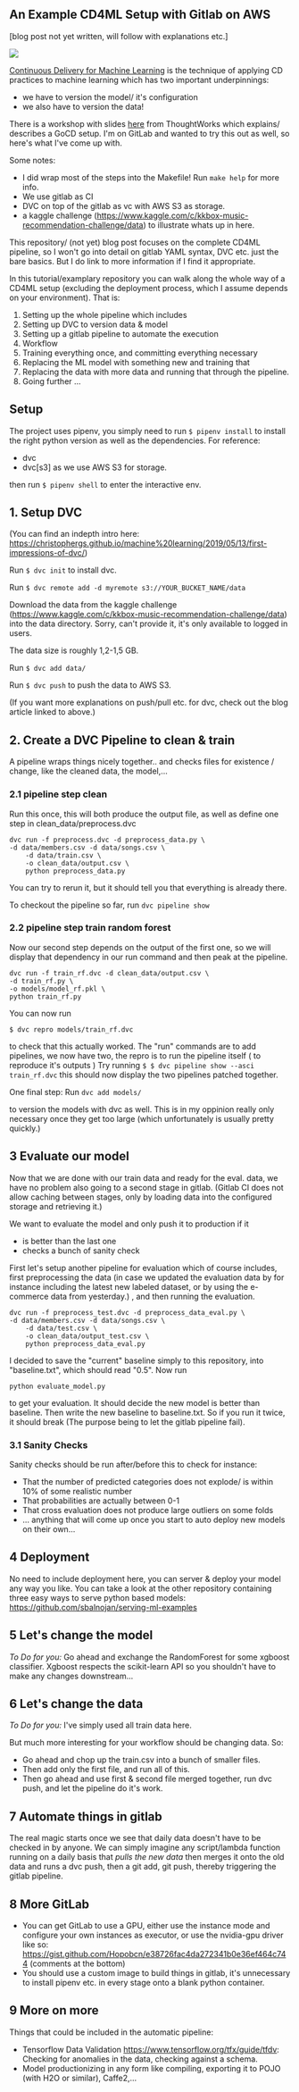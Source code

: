 ## An Example CD4ML Setup with Gitlab on AWS

[blog post not yet written, will follow with explanations etc.]

![](util/demo.gif)

[Continuous Delivery for Machine Learning](https://www.thoughtworks.com/de/radar/techniques/continuous-delivery-for-machine-learning-cd4ml-models) is the technique of applying CD practices to machine learning which has two important underpinnings:

- we have to version the model/ it's configuration
- we also have to version the data!

There is a workshop with slides [here](https://github.com/ThoughtWorksInc/continuous-intelligence-workshop) from ThoughtWorks which explains/ describes a GoCD setup. I'm on GitLab and wanted to try this out as well, so here's what I've come up with.

Some notes:

- I did wrap most of the steps into the Makefile! Run `make help` for more info.
- We use gitlab as CI
- DVC on top of the gitlab as vc with AWS S3 as storage.
- a kaggle challenge (https://www.kaggle.com/c/kkbox-music-recommendation-challenge/data) to illustrate
  whats up in here.

This repository/ (not yet) blog post focuses on the complete
CD4ML pipeline, so I won't go into detail on gitlab YAML syntax, DVC
etc. just the bare basics. But I do link to more information if I find it appropriate.

In this tutorial/examplary repository you can walk along the whole way of a
CD4ML setup (excluding the deployment process, which I assume depends on your environment). That is:

1.  Setting up the whole pipeline which includes
1.  Setting up DVC to version data & model
1.  Setting up a gitlab pipeline to automate the execution
1.  Workflow
1.  Training everything once, and committing everything necessary
1.  Replacing the ML model with something new and training that
1.  Replacing the data with more data and running that through the pipeline.
1.  Going further
    ...

## Setup

The project uses pipenv, you simply need to run
`$ pipenv install`
to install the right python version as well as the dependencies. For reference:

- dvc
- dvc[s3] as we use AWS S3 for storage.

then run `$ pipenv shell` to enter the interactive env.

## 1. Setup DVC

(You can find an indepth intro here:
https://christophergs.github.io/machine%20learning/2019/05/13/first-impressions-of-dvc/)

Run `$ dvc init` to install dvc.

Run `$ dvc remote add -d myremote s3://YOUR_BUCKET_NAME/data`

Download the data from the kaggle challenge (https://www.kaggle.com/c/kkbox-music-recommendation-challenge/data)
into the data directory. Sorry, can't provide it,
it's only available to logged in users.

The data size is roughly 1,2-1,5 GB.

Run `$ dvc add data/`

Run `$ dvc push` to push the data to AWS S3.

(If you want more explanations on push/pull etc. for dvc, check out
the blog article linked to above.)

## 2. Create a DVC Pipeline to clean & train

A pipeline wraps things nicely together.. and checks
files for existence / change, like the cleaned data, the model,...

### 2.1 pipeline step clean

Run this once, this will both produce the output file, as well
as define one step in clean_data/preprocess.dvc

```
dvc run -f preprocess.dvc -d preprocess_data.py \
-d data/members.csv -d data/songs.csv \
    -d data/train.csv \
    -o clean_data/output.csv \
    python preprocess_data.py
```

You can try to rerun it, but it should tell you that everything
is already there.

To checkout the pipeline so far, run
`dvc pipeline show`

### 2.2 pipeline step train random forest

Now our second step depends on the output of the first one,
so we will display that dependency in our run command and then
peak at the pipeline.

```
dvc run -f train_rf.dvc -d clean_data/output.csv \
-d train_rf.py \
-o models/model_rf.pkl \
python train_rf.py
```

You can now run

```
$ dvc repro models/train_rf.dvc
```

to check that this actually worked. The "run" commands are to add
pipelines, we now have two, the repro is to run the pipeline itself (
to reproduce it's outputs
)
Try running
`$ $ dvc pipeline show --asci train_rf.dvc`
this should now display the two pipelines patched together.

One final step: Run
`dvc add models/`

to version the models with dvc as well. This is in my oppinion
really only necessary once they get too large (which unfortunately
is usually pretty quickly.)

## 3 Evaluate our model

Now that we are done with our train data and ready for the eval. data,
we have no problem also going to a second stage in gitlab.
(Gitlab CI does not allow caching between stages, only by
loading data into the configured storage and retrieving it.)

We want to evaluate the model and only push it
to production if it

- is better than the last one
- checks a bunch of sanity check

First let's setup another pipeline for evaluation which
of course includes, first preprocessing the data (in case
we updated the evaluation data by for instance including the
latest new labeled dataset, or by using the e-commerce
data from yesterday.)
, and then running
the evaluation.

```
dvc run -f preprocess_test.dvc -d preprocess_data_eval.py \
-d data/members.csv -d data/songs.csv \
    -d data/test.csv \
    -o clean_data/output_test.csv \
    python preprocess_data_eval.py
```

I decided to save the "current" baseline simply to this repository,
into "baseline.txt", which should read "0.5". Now run

`python evaluate_model.py`

to get your evaluation. It should decide the new model is better
than baseline. Then write the new baseline to baseline.txt. So
if you run it twice, it should break (The purpose being to let the
gitlab pipeline fail).

### 3.1 Sanity Checks

Sanity checks should be run after/before this to check for instance:

- That the number of predicted categories does not explode/
  is within 10% of some realistic number
- That probabilities are actually between 0-1
- That cross evaluation does not produce large outliers on some
  folds
- ... anything that will come up once you start to auto
  deploy new models on their own...

## 4 Deployment

No need to include deployment here, you can server & deploy your
model any way you like. You can take a look at the other repository
containing three easy ways to serve python based models:
https://github.com/sbalnojan/serving-ml-examples

## 5 Let's change the model

_To Do for you:_ Go ahead and exchange the RandomForest for some xgboost classifier.
Xgboost respects the scikit-learn API so you shouldn't have to make
any changes downstream...

## 6 Let's change the data

_To Do for you:_ I've simply used all train data here.

But much more interesting for your workflow should be changing
data. So:

- Go ahead and chop up the train.csv into a bunch of smaller files.
- Then add only the first file, and run all of this.
- Then go ahead and use first & second file merged together,
  run dvc push, and let the pipeline do it's work.

## 7 Automate things in gitlab

The real magic starts once we see that daily data doesn't have to
be checked in by anyone. We can simply imagine any script/lambda
function running on a daily basis that _pulls the new data_ then
merges it onto the old data and runs a dvc push, then a
git add, git push, thereby triggering the gitlab pipeline.

## 8 More GitLab

- You can get GitLab to use a GPU, either use the instance mode and
  configure your own instances as executor, or use the nvidia-gpu driver
  like so: https://gist.github.com/Hopobcn/e38726fac4da272341b0e36ef464c744
  (comments at the bottom)
- You should use a custom image to build things in gitlab, it's
  unnecessary to install pipenv etc. in every stage onto a blank python container.

## 9 More on more

Things that could be included in the automatic pipeline:

- Tensorflow Data Validation https://www.tensorflow.org/tfx/guide/tfdv: Checking for anomalies in the data, checking against a schema.
- Model productionizing in any form like compiling,
  exporting it to POJO (with H2O or similar), Caffe2,...
